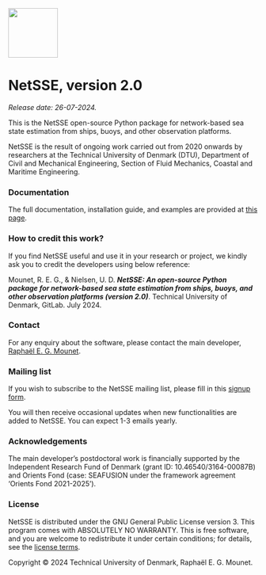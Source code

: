 <img src="docs/_static/NetSSE_2_logo_bare-01.png" width="100">

# NetSSE, version 2.0

_Release date: 26-07-2024._

This is the NetSSE open-source Python package for network-based sea state estimation from ships, buoys, and other observation platforms.

NetSSE is the result of ongoing work carried out from 2020 onwards by researchers at the Technical University of Denmark (DTU), Department of Civil and Mechanical Engineering, Section of Fluid Mechanics, Coastal and Maritime Engineering.


### Documentation

The full documentation, installation guide, and examples are provided at [this page](https://netsse.readthedocs.io/).


### How to credit this work?

If you find NetSSE useful and use it in your research or project, we kindly ask you to credit the developers using below reference:

Mounet, R. E. G., & Nielsen, U. D. ***NetSSE: An open-source Python package for network-based sea state estimation from ships, buoys, and other observation platforms (version 2.0)***. Technical University of Denmark, GitLab. July 2024.


### Contact

For any enquiry about the software, please contact the main developer, [Raphaël E. G. Mounet](https://orbit.dtu.dk/en/persons/rapha%C3%ABl-emile-gilbert-mounet).


### Mailing list

If you wish to subscribe to the NetSSE mailing list, please fill in this [signup form](http://eepurl.com/iSaEus).

You will then receive occasional updates when new functionalities are added to NetSSE. You can expect 1-3 emails yearly.


### Acknowledgements

The main developer’s postdoctoral work is financially supported by the Independent Research Fund of Denmark (grant ID: 10.46540/3164-00087B) and Orients Fond (case: SEAFUSION under the framework agreement ‘Orients Fond 2021-2025’).


### License

NetSSE is distributed under the GNU General Public License version 3. This program comes with ABSOLUTELY NO WARRANTY. This is free software, and you are welcome to redistribute it under certain conditions; for details, see the [license terms](/LICENCE.md).

Copyright © 2024 Technical University of Denmark, Raphaël E. G. Mounet.